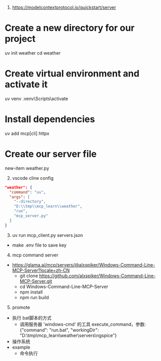 1. https://modelcontextprotocol.io/quickstart/server
# Create a new directory for our project
uv init weather
cd weather

# Create virtual environment and activate it
uv venv
.venv\Scripts\activate

# Install dependencies
uv add mcp[cli] httpx

# Create our server file
new-item weather.py

2. vscode cline config
```json
"weather": {
  "command": "uv",
  "args": [
    "--directory",
    "D:\\tmp\\mcp_learn\\weather",
    "run",
    "mcp_server.py"
  ]
}
```

3. uv run mcp_client.py servers.json
- make .env file to save key

4. mcp command server
- https://glama.ai/mcp/servers/@alxspiker/Windows-Command-Line-MCP-Server?locale=zh-CN
  - git clone https://github.com/alxspiker/Windows-Command-Line-MCP-Server.git
  - cd Windows-Command-Line-MCP-Server
  - npm install
  - npm run build

5. promote
- 执行 bat脚本的方式
  -  调用服务器 'windows-cmd' 的工具 execute_command，参数: {"command": "run.bat", "workingDir": "D:\\tmp\\mcp_learn\\weather\\servers\\ngspice"}
- 操作系统
- example
  - 命令执行

  
